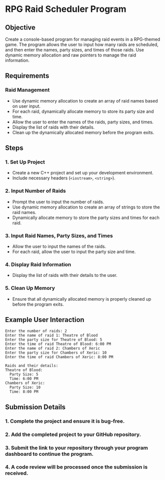 # RPG Raid Scheduler Program

## Objective

Create a console-based program for managing raid events in a RPG-themed game. The program allows the user to input how many raids are scheduled, and then enter the names, party sizes, and times of those raids. Use dynamic memory allocation and raw pointers to manage the raid information.

## Requirements

### Raid Management

- Use dynamic memory allocation to create an array of raid names based on user input.
- For each raid, dynamically allocate memory to store its party size and time.
- Allow the user to enter the names of the raids, party sizes, and times.
- Display the list of raids with their details.
- Clean up the dynamically allocated memory before the program exits.

## Steps

### 1. Set Up Project

- Create a new C++ project and set up your development environment.
- Include necessary headers (`<iostream>`, `<string>`).

### 2. Input Number of Raids

- Prompt the user to input the number of raids.
- Use dynamic memory allocation to create an array of strings to store the raid names.
- Dynamically allocate memory to store the party sizes and times for each raid.

### 3. Input Raid Names, Party Sizes, and Times

- Allow the user to input the names of the raids.
- For each raid, allow the user to input the party size and time.

### 4. Display Raid Information

- Display the list of raids with their details to the user.

### 5. Clean Up Memory

- Ensure that all dynamically allocated memory is properly cleaned up before the program exits.

## Example User Interaction

```plaintext
Enter the number of raids: 2
Enter the name of raid 1: Theatre of Blood
Enter the party size for Theatre of Blood: 5
Enter the time of raid Theatre of Blood: 6:00 PM
Enter the name of raid 2: Chambers of Xeric
Enter the party size for Chambers of Xeric: 10
Enter the time of raid Chambers of Xeric: 8:00 PM

Raids and their details:
Theatre of Blood:
  Party Size: 5
  Time: 6:00 PM
Chambers of Xeric:
  Party Size: 10
  Time: 8:00 PM
```
## Submission Details

### 1. Complete the project and ensure it is bug-free.

### 2. Add the completed project to your GitHub repository.

### 3. Submit the link to your repository through your program dashboard to continue the program.

### 4. A code review will be processed once the submission is received.
